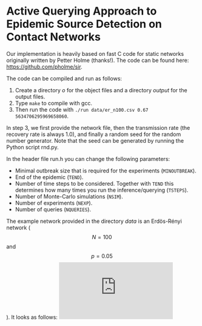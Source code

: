 # Active Querying Approach to Epidemic Source Detection on Contact Networks

Our implementation is heavily based on fast C code for static networks originally written by Petter Holme (thanks!). The code can be found here: https://github.com/pholme/sir.

The code can be compiled and run as follows:
1. Create a directory *o* for the object files and a directory *output* for the output files.
2. Type `make` to compile with gcc.
3. Then run the code with `./run data/er_n100.csv 0.67 5634706295969658060`.

In step 3, we first provide the network file, then the transmission rate (the recovery rate is always 1.0), and finally a random seed for the random number generator. Note that the seed can be generated by running the Python script rnd.py.

In the header file run.h you can change the following parameters:

* Minimal outbreak size that is required for the experiments (`MINOUTBREAK`).
* End of the epidemic (`TEND`).
* Number of time steps to be considered. Together with `TEND` this determines how many times you run the inference/querying (`TSTEPS`).
* Number of Monte-Carlo simulations (`NSIM`).
* Number of experiments (`NEXP`).
* Number of queries (`NQUERIES`).

The example network provided in the directory *data* is an Erdös-Rényi network ($$N=100$$ and $$p=0.05$$). It looks as follows:
![Graph image](https://github.com/martinSter/active-querying/blob/main/data/Graph.pdf?)
